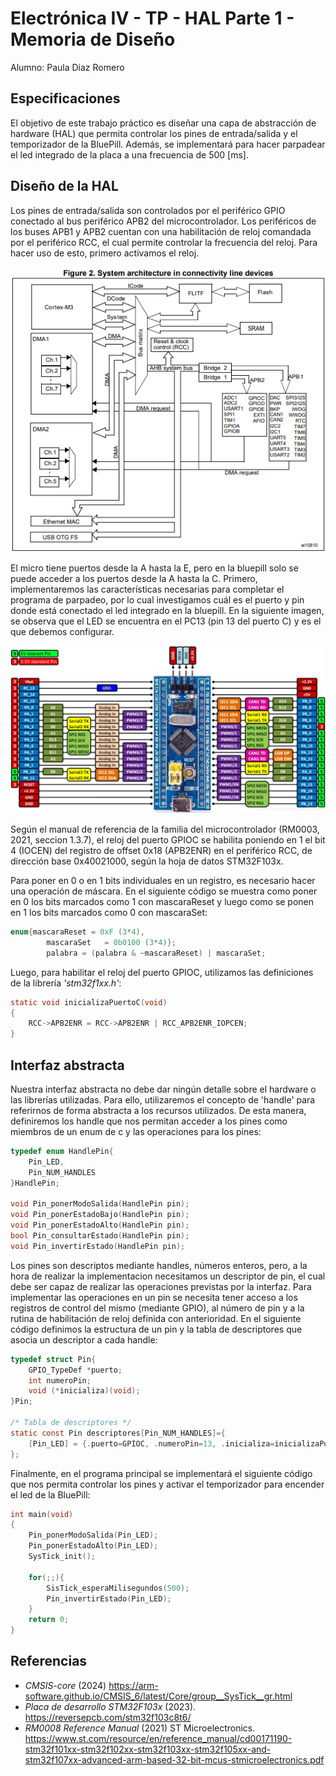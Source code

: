 # Electrónica IV - TP - HAL Parte 1 - Memoria de Diseño

Alumno: Paula Diaz Romero

## Especificaciones

El objetivo de este trabajo práctico es diseñar una capa de abstracción de hardware (HAL) que permita controlar los pines de entrada/salida y el temporizador de la BluePill. Además, se implementará para hacer parpadear el led integrado de la placa a una frecuencia de 500 [ms].

## Diseño de la HAL

Los pines de entrada/salida son controlados por el periférico GPIO conectado al bus periférico APB2 del microcontrolador. Los periféricos de los buses APB1 y APB2 cuentan con una habilitación de reloj comandada por el periférico RCC, el cual permite controlar la frecuencia del reloj. Para hacer uso de esto, primero activamos el reloj.

![alt text](datasheet.png)


El micro tiene puertos desde la A hasta la E, pero en la bluepill solo se puede acceder a los puertos desde la A hasta la C. Primero, implementaremos las características necesarias para completar el programa de parpadeo, por lo cual investigamos cuál es el puerto y pin donde está conectado el led integrado en la bluepill. En la siguiente imagen, se observa que el LED se encuentra en el PC13 (pin 13 del puerto C) y es el que debemos configurar.

![alt text](image.png)


Según el manual de referencia de la familia del microcontrolador (RM0003, 2021, seccion 1.3.7), el reloj del puerto GPIOC se habilita poniendo en 1 el bit 4 (IOCEN) del registro de offset 0x18 (APB2ENR) en el periférico RCC, de dirección base 0x40021000, según la hoja de datos STM32F103x.

Para poner en 0 o en 1 bits individuales en un registro, es necesario hacer una operación de máscara. En el siguiente código se muestra como poner en 0 los bits marcados como 1 con mascaraReset y luego como se ponen en 1 los bits marcados como 0 con mascaraSet:

```c
enum{mascaraReset = 0xF (3*4),
        mascaraSet   = 0b0100 (3*4)};
        palabra = (palabra & ~mascaraReset) | mascaraSet;
```

Luego, para habilitar el reloj del puerto GPIOC, utilizamos las definiciones de la librería *'stm32f1xx.h'*:

```c
static void inicializaPuertoC(void)
{
    RCC->APB2ENR = RCC->APB2ENR | RCC_APB2ENR_IOPCEN;
}
```

## Interfaz abstracta

Nuestra interfaz abstracta no debe dar ningún detalle sobre el hardware o las librerías utilizadas. Para ello, utilizaremos el concepto de 'handle' para referirnos de forma abstracta a los recursos utilizados. De esta manera, definiremos los handle que nos permitan acceder a los pines como miembros de un enum de c y las operaciones para los pines:

```c
typedef enum HandlePin{
    Pin_LED,
    Pin_NUM_HANDLES
}HandlePin;

void Pin_ponerModoSalida(HandlePin pin);
void Pin_ponerEstadoBajo(HandlePin pin);
void Pin_ponerEstadoAlto(HandlePin pin);
bool Pin_consultarEstado(HandlePin pin);
void Pin_invertirEstado(HandlePin pin);
```

Los pines son descriptos mediante handles, números enteros, pero, a la hora de realizar la implementacion necesitamos un descriptor de pin, el cual debe ser capaz de realizar las operaciones previstas por la interfaz. Para implementar las operaciones en un pin se necesita tener acceso a los registros de control del mismo (mediante GPIO), al número de pin y a la rutina de habilitación de reloj definida con anterioridad. En el siguiente código definimos la estructura de un pin y la tabla de descriptores que asocia un descriptor a cada handle:

```c
typedef struct Pin{                 
    GPIO_TypeDef *puerto;           
    int numeroPin;                  
    void (*inicializa)(void); 
}Pin;

/* Tabla de descriptores */
static const Pin descriptores[Pin_NUM_HANDLES]={
    [Pin_LED] = {.puerto=GPIOC, .numeroPin=13, .inicializa=inicializaPuertoC}
};
```

Finalmente, en el programa principal se implementará el siguiente código que nos permita controlar los pines y activar el temporizador para encender el led de la BluePill:

```c
int main(void)
{
    Pin_ponerModoSalida(Pin_LED);
    Pin_ponerEstadoAlto(Pin_LED);
    SysTick_init();

    for(;;){
        SisTick_esperaMilisegundos(500);
        Pin_invertirEstado(Pin_LED);
    }
    return 0;
}
```

## Referencias

- *CMSIS-core* (2024) https://arm-software.github.io/CMSIS_6/latest/Core/group__SysTick__gr.html
- *Placa de desarrollo STM32F103x* (2023). https://reversepcb.com/stm32f103c8t6/
- *RM0008 Reference Manual* (2021) ST Microelectronics. https://www.st.com/resource/en/reference_manual/cd00171190-stm32f101xx-stm32f102xx-stm32f103xx-stm32f105xx-and-stm32f107xx-advanced-arm-based-32-bit-mcus-stmicroelectronics.pdf
